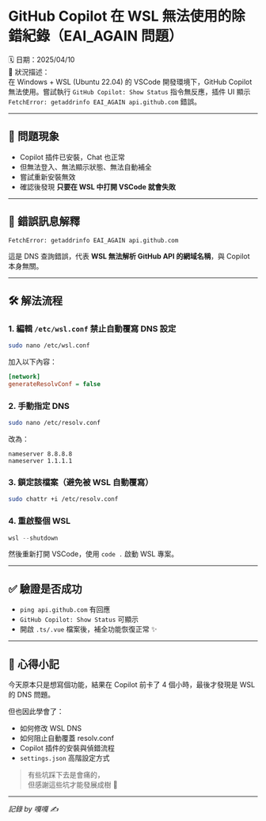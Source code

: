 # GitHub Copilot 在 WSL 無法使用的除錯紀錄（EAI_AGAIN 問題）

🗓 日期：2025/04/10  
🧠 狀況描述：  
在 Windows + WSL (Ubuntu 22.04) 的 VSCode 開發環境下，GitHub Copilot 無法使用。嘗試執行 `GitHub Copilot: Show Status` 指令無反應，插件 UI 顯示 `FetchError: getaddrinfo EAI_AGAIN api.github.com` 錯誤。

---

## 🐞 問題現象

- Copilot 插件已安裝，Chat 也正常
- 但無法登入、無法顯示狀態、無法自動補全
- 嘗試重新安裝無效
- 確認後發現 **只要在 WSL 中打開 VSCode 就會失敗**

---

## 🧪 錯誤訊息解釋

```
FetchError: getaddrinfo EAI_AGAIN api.github.com
```

這是 DNS 查詢錯誤，代表 **WSL 無法解析 GitHub API 的網域名稱**，與 Copilot 本身無關。

---

## 🛠️ 解法流程

### 1. 編輯 `/etc/wsl.conf` 禁止自動覆寫 DNS 設定

```bash
sudo nano /etc/wsl.conf
```

加入以下內容：

```ini
[network]
generateResolvConf = false
```

### 2. 手動指定 DNS

```bash
sudo nano /etc/resolv.conf
```

改為：

```
nameserver 8.8.8.8
nameserver 1.1.1.1
```

### 3. 鎖定該檔案（避免被 WSL 自動覆寫）

```bash
sudo chattr +i /etc/resolv.conf
```

### 4. 重啟整個 WSL

```powershell
wsl --shutdown
```

然後重新打開 VSCode，使用 `code .` 啟動 WSL 專案。

---

## ✅ 驗證是否成功

- `ping api.github.com` 有回應
- `GitHub Copilot: Show Status` 可顯示
- 開啟 `.ts/.vue` 檔案後，補全功能恢復正常 ✨

---

## 🧡 心得小記

今天原本只是想寫個功能，結果在 Copilot 前卡了 4 個小時，最後才發現是 WSL 的 DNS 問題。

但也因此學會了：

- 如何修改 WSL DNS
- 如何阻止自動覆蓋 resolv.conf
- Copilot 插件的安裝與偵錯流程
- `settings.json` 高階設定方式

> 有些坑踩下去是會痛的，  
> 但感謝這些坑才能發展成樹 🌱

---

_記錄 by 嘎嘎 ✍️_